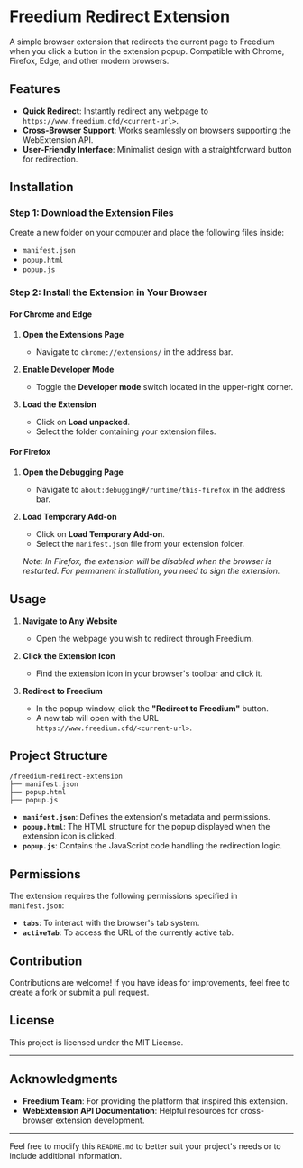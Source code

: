 # Freedium Redirect Extension

A simple browser extension that redirects the current page to Freedium when you click a button in the extension popup. Compatible with Chrome, Firefox, Edge, and other modern browsers.

## Features

- **Quick Redirect**: Instantly redirect any webpage to `https://www.freedium.cfd/<current-url>`.
- **Cross-Browser Support**: Works seamlessly on browsers supporting the WebExtension API.
- **User-Friendly Interface**: Minimalist design with a straightforward button for redirection.

## Installation

### Step 1: Download the Extension Files

Create a new folder on your computer and place the following files inside:

- `manifest.json`
- `popup.html`
- `popup.js`

### Step 2: Install the Extension in Your Browser

#### For Chrome and Edge

1. **Open the Extensions Page**

   - Navigate to `chrome://extensions/` in the address bar.

2. **Enable Developer Mode**

   - Toggle the **Developer mode** switch located in the upper-right corner.

3. **Load the Extension**

   - Click on **Load unpacked**.
   - Select the folder containing your extension files.

#### For Firefox

1. **Open the Debugging Page**

   - Navigate to `about:debugging#/runtime/this-firefox` in the address bar.

2. **Load Temporary Add-on**

   - Click on **Load Temporary Add-on**.
   - Select the `manifest.json` file from your extension folder.

   _Note: In Firefox, the extension will be disabled when the browser is restarted. For permanent installation, you need to sign the extension._

## Usage

1. **Navigate to Any Website**

   - Open the webpage you wish to redirect through Freedium.

2. **Click the Extension Icon**

   - Find the extension icon in your browser's toolbar and click it.

3. **Redirect to Freedium**

   - In the popup window, click the **"Redirect to Freedium"** button.
   - A new tab will open with the URL `https://www.freedium.cfd/<current-url>`.

## Project Structure

```
/freedium-redirect-extension
├── manifest.json
├── popup.html
├── popup.js
```

- **`manifest.json`**: Defines the extension's metadata and permissions.
- **`popup.html`**: The HTML structure for the popup displayed when the extension icon is clicked.
- **`popup.js`**: Contains the JavaScript code handling the redirection logic.

## Permissions

The extension requires the following permissions specified in `manifest.json`:

- **`tabs`**: To interact with the browser's tab system.
- **`activeTab`**: To access the URL of the currently active tab.

## Contribution

Contributions are welcome! If you have ideas for improvements, feel free to create a fork or submit a pull request.

## License

This project is licensed under the MIT License.

---

## Acknowledgments

- **Freedium Team**: For providing the platform that inspired this extension.
- **WebExtension API Documentation**: Helpful resources for cross-browser extension development.

---

Feel free to modify this `README.md` to better suit your project's needs or to include additional information.
